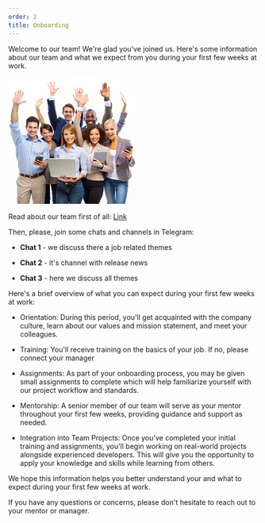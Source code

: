 ```yaml
---
order: 2
title: Onboarding
---
```


Welcome to our team! We're glad you've joined us. Here's some information about our team and what we expect from you during your first few weeks at work.

![](./onboarding.png)

Read about our team first of all: [Link](people.md)

Then, please, join some chats and channels in Telegram:

-  **Chat 1** - we discuss there a job related themes

-  **Chat 2** \- it's channel with release news

-  **Chat 3** \- here we discuss all themes

Here's a brief overview of what you can expect during your first few weeks at work:

-  Orientation: During this period, you'll get acquainted with the company culture, learn about our values and mission statement, and meet your colleagues.

-  Training: You'll receive training on the basics of your job. If no, please connect your manager

-  Assignments: As part of your onboarding process, you may be given small assignments to complete which will help familiarize yourself with our project workflow and standards.

-  Mentorship: A senior member of our team will serve as your mentor throughout your first few weeks, providing guidance and support as needed.

-  Integration into Team Projects: Once you've completed your initial training and assignments, you'll begin working on real-world projects alongside experienced developers. This will give you the opportunity to apply your knowledge and skills while learning from others.

We hope this information helps you better understand your and what to expect during your first few weeks at work.

If you have any questions or concerns, please don't hesitate to reach out to your mentor or manager.
